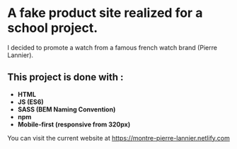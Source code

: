 # A fake product site realized for a school project.
I decided to promote a watch from a famous french watch brand (Pierre Lannier).
## This project is done with :
  - **HTML**
  - **JS (ES6)**
  - **SASS (BEM Naming Convention)**
  - **npm**
  - **Mobile-first (responsive from 320px)**

You can visit the current website at https://montre-pierre-lannier.netlify.com
